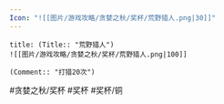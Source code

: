 ```yaml
---
Icon: "![[图片/游戏攻略/贪婪之秋/奖杯/荒野猎人.png|30]]"
---
```

```ad-common-bronze-trophy
title: (Title:: "荒野猎人")
![[图片/游戏攻略/贪婪之秋/奖杯/荒野猎人.png|100]]

(Comment:: "打猎20次")
```

#贪婪之秋/奖杯 #奖杯 #奖杯/铜
